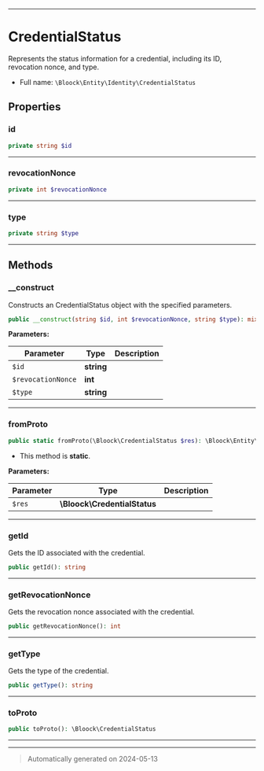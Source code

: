 ***

# CredentialStatus

Represents the status information for a credential, including its ID, revocation nonce, and type.



* Full name: `\Bloock\Entity\Identity\CredentialStatus`



## Properties


### id



```php
private string $id
```






***

### revocationNonce



```php
private int $revocationNonce
```






***

### type



```php
private string $type
```






***

## Methods


### __construct

Constructs an CredentialStatus object with the specified parameters.

```php
public __construct(string $id, int $revocationNonce, string $type): mixed
```








**Parameters:**

| Parameter | Type | Description |
|-----------|------|-------------|
| `$id` | **string** |  |
| `$revocationNonce` | **int** |  |
| `$type` | **string** |  |





***

### fromProto



```php
public static fromProto(\Bloock\CredentialStatus $res): \Bloock\Entity\Identity\CredentialStatus
```



* This method is **static**.




**Parameters:**

| Parameter | Type | Description |
|-----------|------|-------------|
| `$res` | **\Bloock\CredentialStatus** |  |





***

### getId

Gets the ID associated with the credential.

```php
public getId(): string
```












***

### getRevocationNonce

Gets the revocation nonce associated with the credential.

```php
public getRevocationNonce(): int
```












***

### getType

Gets the type of the credential.

```php
public getType(): string
```












***

### toProto



```php
public toProto(): \Bloock\CredentialStatus
```












***


***
> Automatically generated on 2024-05-13
